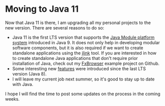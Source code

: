 # Moving to Java 11

Now that Java 11 is there, I am upgrading all my personal projects to the new version. There are several reasons to do so:

 - Java 11 is the first LTS version that supports the [Java Module platform system](http://openjdk.java.net/projects/jigsaw/spec/) introduced in Java 9. It does not only help in developing modular software components, but it is also required if we want to create standalone applications using the [jlink](https://docs.oracle.com/en/java/javase/11/tools/jlink.html) tool. If you are interested in how to create standalone Java applications that don't require prior installation of Java, check out my [FxBrowser](https://github.com/xzel23/fxbrowser) example project on Github.
 - Some interesting new [features](https://dzone.com/articles/90-new-features-and-apis-in-jdk-11) were introduced since the last LTS version (Java 8).
- I will leave my current job next summer, so it's good to stay up to date with Java.

I hope I will find the time to post some updates on the process in the coming weeks.
